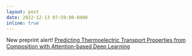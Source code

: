 ```yaml
---
layout: post
date: 2022-12-13 07:59:00-0400
inline: true
---
```


New preprint alert! <a href='https://arxiv.org/abs/2212.06444'>Predicting Thermoelectric Transport Properties from Composition with Attention-based Deep Learning</a>
